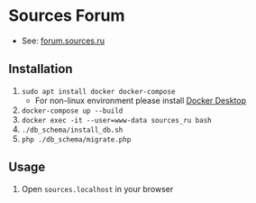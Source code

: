 # Sources Forum

- See: [forum.sources.ru](https://forum.sources.ru/) 

## Installation

1) `sudo apt install docker docker-compose`
    - For non-linux environment please install [Docker Desktop](https://www.docker.com/products/docker-desktop)
2) `docker-compose up --build`
3) `docker exec -it --user=www-data sources_ru bash`
4) `./db_schema/install_db.sh`
5) `php ./db_schema/migrate.php`

## Usage

1) Open `sources.localhost` in your browser
